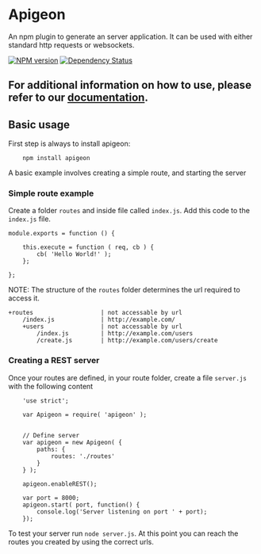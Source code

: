 # Apigeon

An npm plugin to generate an server application. It can be used with either standard http requests or websockets.

[![NPM version][npm-image]][npm-url] [![Dependency Status][depstat-image]][depstat-url]

## For additional information on how to use, please refer to our [documentation](https://github.com/vladfilipro/apigeon/blob/master/docs/content.md).

## Basic usage

First step is always to install apigeon:

```
    npm install apigeon
```

A basic example involves creating a simple route, and starting the server

### Simple route example

Create a folder `routes` and inside file called `index.js`. Add this code to the `index.js` file.

```
module.exports = function () {

    this.execute = function ( req, cb ) {
        cb( 'Hello World!' );
    };

};
```

NOTE: The structure of the `routes` folder determines the url required to access it.

```
+routes                   | not accessable by url
    /index.js             | http://example.com/
    +users                | not accessable by url
        /index.js         | http://example.com/users
        /create.js        | http://example.com/users/create
```

### Creating a REST server

Once your routes are defined, in your route folder, create a file `server.js` with the following content

```
    'use strict';

    var Apigeon = require( 'apigeon' );


    // Define server
    var apigeon = new Apigeon( {
        paths: {
            routes: './routes'
        }
    } );

    apigeon.enableREST();

    var port = 8000;
    apigeon.start( port, function() {
        console.log('Server listening on port ' + port);
    });
```

To test your server run `node server.js`. At this point you can reach the routes you created by using the correct urls.

[depstat-image]: https://david-dm.org/vladfilipro/apigeon.png
[depstat-url]: https://david-dm.org/vladfilipro/apigeon
[npm-image]: https://badge.fury.io/js/apigeon.png
[npm-url]: https://npmjs.org/package/apigeon

